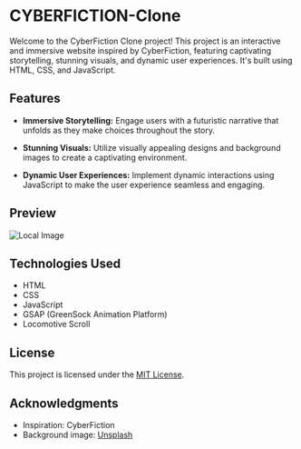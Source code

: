 # CYBERFICTION-Clone

Welcome to the CyberFiction Clone project! This project is an interactive and immersive website inspired by CyberFiction, featuring captivating storytelling, stunning visuals, and dynamic user experiences. It's built using HTML, CSS, and JavaScript.

## Features

- **Immersive Storytelling:** Engage users with a futuristic narrative that unfolds as they make choices throughout the story.

- **Stunning Visuals:** Utilize visually appealing designs and background images to create a captivating environment.

- **Dynamic User Experiences:** Implement dynamic interactions using JavaScript to make the user experience seamless and engaging.


## Preview
![Local Image](images/logo.png)

## Technologies Used

- HTML
- CSS
- JavaScript
- GSAP (GreenSock Animation Platform)
- Locomotive Scroll


## License

This project is licensed under the [MIT License](LICENSE).

## Acknowledgments

- Inspiration: CyberFiction
- Background image: [Unsplash](https://unsplash.com)

